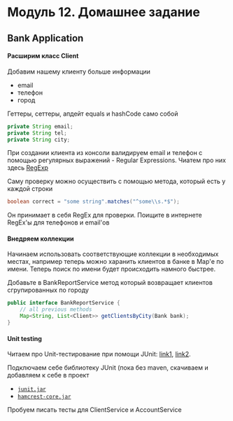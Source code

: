 # Модуль 12. Домашнее задание

## Bank Application

#### Расширим класс Client
 
Добавим нашему клиенту больше информации
 - email
 - телефон
 - город

Геттеры, сеттеры, апдейт equals и hashCode само собой

```java
private String email;
private String tel;
private String city;
```

При создании клиента из консоли валидируем email и телефон с помощью регулярных выражений - Regular Expressions.
Чиатем про них здесь [RegExp](http://www.quizful.net/post/Java-RegExp)

Саму проверку можно осуществить с помощью метода, который есть у каждой строки

```java
boolean correct = "some string".matches("^some\\s.*$");
```

Он принимает в себя RegEx для проверки. Поищите в интернете RegEx'ы для телефонов и email'ов

#### Внедряем коллекции

Начинаем использовать соответствующие коллекции в необходимых местах, например теперь можно харанить клиентов в банке в Map'е по имени.
Теперь поиск по имени будет происходить намного быстрее.

Добавьте в BankReportService метод который возвращает клиентов сгрупированных по городу
```java
public interface BankReportService {
    // all previous methods
    Map<String, List<Client>> getClientsByCity(Bank bank);
}
```

#### Unit testing

Читаем про Unit-тестирование при помощи JUnit: [link1](https://habrahabr.ru/post/120101/), [link2](http://devcolibri.com/864).

Подключаем себе библиотеку JUnit (пока без maven, скачиваем и добавляем к себе в проект
- [`junit.jar`](http://bit.ly/My9IXz)
- [`hamcrest-core.jar`](http://bit.ly/1gbl25b)

Пробуем писать тесты для ClientService и AccountService
